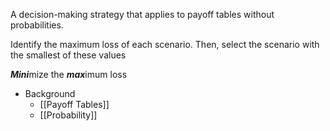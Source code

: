 A decision-making strategy that applies to payoff tables without probabilities.

Identify the maximum loss of each scenario. Then, select the scenario with the smallest of these values

***Mini***mize the ***max***imum loss

- Background
	- [[Payoff Tables]]
	- [[Probability]]